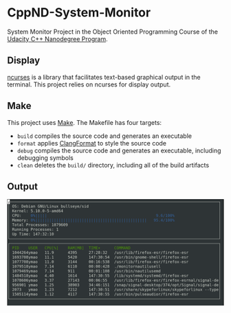 # CppND-System-Monitor


System Monitor Project in the Object Oriented Programming Course of the [Udacity C++ Nanodegree Program](https://www.udacity.com/course/c-plus-plus-nanodegree--nd213). 





## Display
[ncurses](https://www.gnu.org/software/ncurses/) is a library that facilitates text-based graphical output in the terminal. This project relies on ncurses for display output.



## Make
This project uses [Make](https://www.gnu.org/software/make/). The Makefile has four targets:
* `build` compiles the source code and generates an executable
* `format` applies [ClangFormat](https://clang.llvm.org/docs/ClangFormat.html) to style the source code
* `debug` compiles the source code and generates an executable, including debugging symbols
* `clean` deletes the `build/` directory, including all of the build artifacts

## Output

![systyem_monitor](images/monitor.png)
